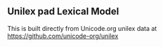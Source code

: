 Unilex pad Lexical Model
----------------------

This is built directly from Unicode.org unilex data at
https://github.com/unicode-org/unilex
